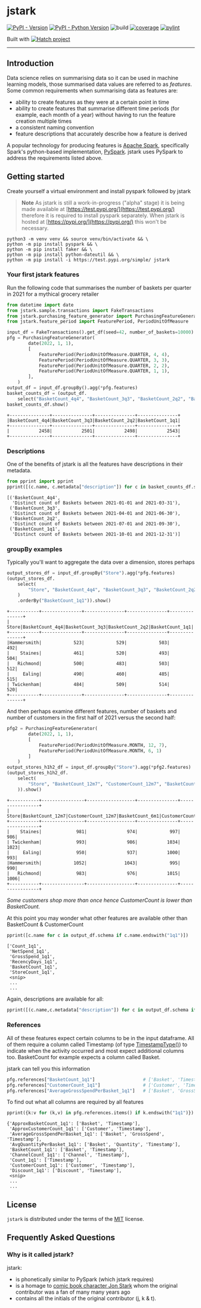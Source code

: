 # jstark

[![PyPI - Version](https://img.shields.io/pypi/v/jstark.svg)](https://pypi.org/project/jstark)
[![PyPI - Python Version](https://img.shields.io/pypi/pyversions/jstark.svg)](https://pypi.org/project/jstark)
![build](https://github.com/jamiekt/jstark/actions/workflows/build.yml/badge.svg)
[![coverage](https://jamiekt.github.io/jstark/coverage.svg 'Click to see coverage report')](https://jamiekt.github.io/jstark/htmlcov/)
[![pylint](https://jamiekt.github.io/jstark/pylint.svg 'Click to view pylint report')](https://jamiekt.github.io/jstark/pylint.html)


Built with [![Hatch project](https://img.shields.io/badge/%F0%9F%A5%9A-Hatch-4051b5.svg)](https://github.com/pypa/hatch)

-----
<!---
## Installation

```console
pip install jstark
```
-->
## Introduction

Data science relies on summarising data so it can be used in machine learning models, those summarised data values
are referred to as *features*. Some common requirements when summarising data as features are:

* ability to create features as they were at a certain point in time
* ability to create features that summarise different time periods (for example, each month of a year)
without having to run the feature creation multiple times
* a consistent naming convention
* feature descriptions that accurately describe how a feature is derived

A popular technology for producing features is [Apache Spark](https://spark.apache.org/), specifically Spark's
python-based implementation, [PySpark](https://spark.apache.org/docs/latest/api/python/). jstark uses PySpark
to address the requirements listed above.

## Getting started

Create yourself a virtual environment and install pyspark followed by jstark

> **Note**
> As jstark is still a work-in-progress ("alpha" stage) it is being made available at
> [https://test.pypi.org/](https://test.pypi.org/) therefore it is required to install pyspark
> separately. When jstark is hosted at [https://pypi.org/](https://pypi.org/) this won't be necessary.

```shell
python3 -m venv venv && source venv/bin/activate && \
python -m pip install pyspark && \
python -m pip install faker && \
python -m pip install python-dateutil && \
python -m pip install -i https://test.pypi.org/simple/ jstark
```

### Your first jstark features

Run the following code that summarises the number of baskets per quarter in 2021 for a mythical grocery retailer

```python
from datetime import date
from jstark.sample.transactions import FakeTransactions
from jstark.purchasing_feature_generator import PurchasingFeatureGenerator
from jstark.feature_period import FeaturePeriod, PeriodUnitOfMeasure

input_df = FakeTransactions().get_df(seed=42, number_of_baskets=10000)
pfg = PurchasingFeatureGenerator(
        date(2022, 1, 1),
        [
            FeaturePeriod(PeriodUnitOfMeasure.QUARTER, 4, 4),
            FeaturePeriod(PeriodUnitOfMeasure.QUARTER, 3, 3),
            FeaturePeriod(PeriodUnitOfMeasure.QUARTER, 2, 2),
            FeaturePeriod(PeriodUnitOfMeasure.QUARTER, 1, 1),
        ],
    )
output_df = input_df.groupBy().agg(*pfg.features)
basket_counts_df = (output_df.
    select("BasketCount_4q4", "BasketCount_3q3", "BasketCount_2q2", "BasketCount_1q1"))
basket_counts_df.show()
```
```shell
+---------------+---------------+---------------+---------------+
|BasketCount_4q4|BasketCount_3q3|BasketCount_2q2|BasketCount_1q1|
+---------------+---------------+---------------+---------------+
|           2458|           2501|           2498|           2543|
+---------------+---------------+---------------+---------------+
```

### Descriptions

One of the benefits of jstark is all the features have descriptions in their metadata.

```python
from pprint import pprint
pprint([(c.name, c.metadata["description"]) for c in basket_counts_df.schema])
```
```shell
[('BasketCount_4q4',
  'Distinct count of Baskets between 2021-01-01 and 2021-03-31'),
 ('BasketCount_3q3',
  'Distinct count of Baskets between 2021-04-01 and 2021-06-30'),
 ('BasketCount_2q2',
  'Distinct count of Baskets between 2021-07-01 and 2021-09-30'),
 ('BasketCount_1q1',
  'Distinct count of Baskets between 2021-10-01 and 2021-12-31')]
```

### groupBy examples

Typically you'll want to aggregate the data over a dimension, stores perhaps

```python
output_stores_df = input_df.groupBy("Store").agg(*pfg.features)
(output_stores_df.
    select(
        "Store", "BasketCount_4q4", "BasketCount_3q3", "BasketCount_2q2", "BasketCount_1q1"
    )
    .orderBy("BasketCount_1q1")).show()
```
```shell
+-----------+---------------+---------------+---------------+---------------+
|      Store|BasketCount_4q4|BasketCount_3q3|BasketCount_2q2|BasketCount_1q1|
+-----------+---------------+---------------+---------------+---------------+
|Hammersmith|            523|            529|            503|            492|
|    Staines|            461|            520|            493|            504|
|   Richmond|            500|            483|            503|            512|
|     Ealing|            490|            460|            485|            515|
| Twickenham|            484|            509|            514|            520|
+-----------+---------------+---------------+---------------+---------------+
```

And then perhaps examine different features, number of baskets and number of customers in the first half of 2021 versus the second half:

```python
pfg2 = PurchasingFeatureGenerator(
        date(2022, 1, 1),
        [
            FeaturePeriod(PeriodUnitOfMeasure.MONTH, 12, 7),
            FeaturePeriod(PeriodUnitOfMeasure.MONTH, 6, 1)
        ]
    )
output_stores_h1h2_df = input_df.groupBy("Store").agg(*pfg2.features)
(output_stores_h1h2_df.
    select(
        "Store", "BasketCount_12m7", "CustomerCount_12m7", "BasketCount_6m1", "CustomerCount_6m1"
    )).show()
```
```shell
+-----------+----------------+------------------+---------------+-----------------+
|      Store|BasketCount_12m7|CustomerCount_12m7|BasketCount_6m1|CustomerCount_6m1|
+-----------+----------------+------------------+---------------+-----------------+
|    Staines|             981|               974|            997|              986|
| Twickenham|             993|               986|           1034|             1023|
|     Ealing|             950|               937|           1000|              993|
|Hammersmith|            1052|              1043|            995|              990|
|   Richmond|             983|               976|           1015|             1006|
+-----------+----------------+------------------+---------------+-----------------+
```
*Some customers shop more than once hence CustomerCount is lower than BasketCount.*

At this point you may wonder what other features are available other than BasketCount & CustomerCount

```python
pprint([c.name for c in output_df.schema if c.name.endswith("1q1")])
```
```shell
['Count_1q1',
 'NetSpend_1q1',
 'GrossSpend_1q1',
 'RecencyDays_1q1',
 'BasketCount_1q1',
 'StoreCount_1q1',
 <snip>
 ...
 ...
```

Again, descriptions are available for all:

```python
pprint([(c.name,c.metadata["description"]) for c in output_df.schema if c.name.endswith("1q1")])
```

### References

All of these features expect certain columns to be in the input dataframe. All of them require a column called Timestamp (of type [TimestampType()](https://spark.apache.org/docs/latest/api/python/reference/pyspark.sql/api/pyspark.sql.types.TimestampType.html)) to indicate when the activity occurred and most expect additional columns too. BasketCount for example expects a column called Basket.

jstark can tell you this information

```python
pfg.references["BasketCount_1q1"]                  # ['Basket', 'Timestamp']
pfg.references["CustomerCount_1q1"]                # ['Customer', 'Timestamp']
pfg.references["AverageGrossSpendPerBasket_1q1"]   # ['Basket', 'GrossSpend', 'Timestamp']
```

To find out what all columns are required by all features

```python
pprint({k:v for (k,v) in pfg.references.items() if k.endswith("1q1")})
```
```shell
{'ApproxBasketCount_1q1': ['Basket', 'Timestamp'],
 'ApproxCustomerCount_1q1': ['Customer', 'Timestamp'],
 'AverageGrossSpendPerBasket_1q1': ['Basket', 'GrossSpend', 'Timestamp'],
 'AvgQuantityPerBasket_1q1': ['Basket', 'Quantity', 'Timestamp'],
 'BasketCount_1q1': ['Basket', 'Timestamp'],
 'ChannelCount_1q1': ['Channel', 'Timestamp'],
 'Count_1q1': ['Timestamp'],
 'CustomerCount_1q1': ['Customer', 'Timestamp'],
 'Discount_1q1': ['Discount', 'Timestamp'],
 <snip>
 ...
 ...
```


## License

`jstark` is distributed under the terms of the [MIT](https://spdx.org/licenses/MIT.html) license.

## Frequently Asked Questions

### Why is it called jstark?

jstark:
* is phonetically similar to PySpark (which jstark requires)
* is a homage to
[comic book character Jon Stark](https://www.worthpoint.com/worthopedia/football-picture-story-monthly-stark-423630034)
whom the original contributor was a fan of many many years ago
* contains all the initials of the original contributor (j, k & t).
